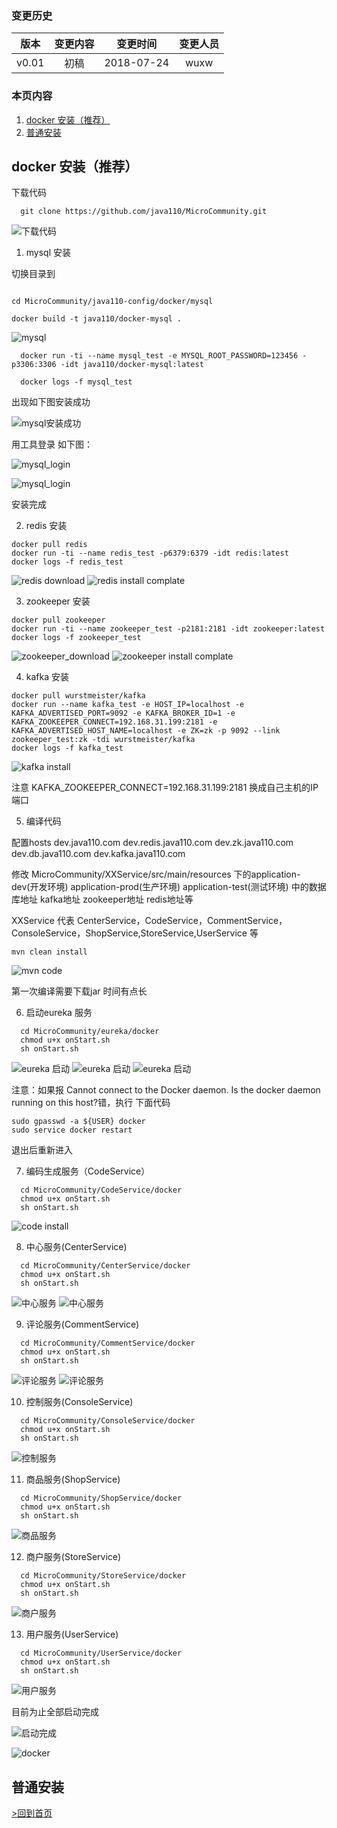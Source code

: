 ### 变更历史
版本|变更内容|变更时间|变更人员
:-: | :-: | :-: | :-:
v0.01|初稿|2018-07-24|wuxw

### 本页内容

1. [docker 安装（推荐）](#docker-安装推荐)
2. [普通安装](#普通安装)

## docker 安装（推荐）

下载代码

```
  git clone https://github.com/java110/MicroCommunity.git
```

![下载代码](images/git_code.jpg)


1. mysql 安装

切换目录到

```

cd MicroCommunity/java110-config/docker/mysql

docker build -t java110/docker-mysql .

```
![mysql](images/mysql_01.jpg)

```
  docker run -ti --name mysql_test -e MYSQL_ROOT_PASSWORD=123456 -p3306:3306 -idt java110/docker-mysql:latest

  docker logs -f mysql_test

```
出现如下图安装成功

![mysql安装成功](images/mysql_02.jpg)

用工具登录 如下图：

![mysql_login](images/mysql_03.jpg)

![mysql_login](images/mysql_04.jpg)

安装完成

2. redis 安装

```
docker pull redis
docker run -ti --name redis_test -p6379:6379 -idt redis:latest
docker logs -f redis_test
```
![redis download](images/redis_01.jpg)
![redis install complate](images/redis_02.jpg)

3. zookeeper 安装

```
docker pull zookeeper
docker run -ti --name zookeeper_test -p2181:2181 -idt zookeeper:latest
docker logs -f zookeeper_test
```
![zookeeper_download](images/zookeeper_01.jpg)
![zookeeper install complate](images/zookeeper_02.jpg)

4. kafka 安装

```
docker pull wurstmeister/kafka
docker run --name kafka_test -e HOST_IP=localhost -e KAFKA_ADVERTISED_PORT=9092 -e KAFKA_BROKER_ID=1 -e KAFKA_ZOOKEEPER_CONNECT=192.168.31.199:2181 -e KAFKA_ADVERTISED_HOST_NAME=localhost -e ZK=zk -p 9092 --link zookeeper_test:zk -tdi wurstmeister/kafka
docker logs -f kafka_test
```
![kafka install](images/kafka_01.jpg)

注意 KAFKA_ZOOKEEPER_CONNECT=192.168.31.199:2181 换成自己主机的IP端口

5. 编译代码

配置hosts
dev.java110.com
dev.redis.java110.com
dev.zk.java110.com
dev.db.java110.com
dev.kafka.java110.com

修改 MicroCommunity/XXService/src/main/resources 下的application-dev(开发环境) application-prod(生产环境) application-test(测试环境) 中的数据库地址 kafka地址 zookeeper地址 redis地址等

XXService 代表 CenterService，CodeService，CommentService，ConsoleService，ShopService,StoreService,UserService 等

```
mvn clean install
```
![mvn code](images/code_01.jpg)

第一次编译需要下载jar 时间有点长

6. 启动eureka 服务

```
  cd MicroCommunity/eureka/docker
  chmod u+x onStart.sh
  sh onStart.sh
```
![eureka 启动](images/eureka_01.jpg)
![eureka 启动](images/eureka_02.jpg)
![eureka 启动](images/eureka_03.jpg)

注意：如果报 Cannot connect to the Docker daemon. Is the docker daemon running on this host?错，执行
下面代码

```
sudo gpasswd -a ${USER} docker
sudo service docker restart
```
退出后重新进入

7. 编码生成服务（CodeService）

```
  cd MicroCommunity/CodeService/docker
  chmod u+x onStart.sh
  sh onStart.sh
```

![code install](images/code_01.jpg)

8. 中心服务(CenterService)

```
  cd MicroCommunity/CenterService/docker
  chmod u+x onStart.sh
  sh onStart.sh
```

![中心服务](images/center_01.jpg)
![中心服务](images/center_02.jpg)

9. 评论服务(CommentService)

```
  cd MicroCommunity/CommentService/docker
  chmod u+x onStart.sh
  sh onStart.sh
```

![评论服务](images/comment_01.jpg)
![评论服务](images/comment_02.jpg)

10. 控制服务(ConsoleService)

```
  cd MicroCommunity/ConsoleService/docker
  chmod u+x onStart.sh
  sh onStart.sh
```

![控制服务](images/console_01.jpg)

11. 商品服务(ShopService)

```
  cd MicroCommunity/ShopService/docker
  chmod u+x onStart.sh
  sh onStart.sh
```

![商品服务](images/shop_01.jpg)

12. 商户服务(StoreService)

```
  cd MicroCommunity/StoreService/docker
  chmod u+x onStart.sh
  sh onStart.sh
```

![商户服务](images/store_01.jpg)

13. 用户服务(UserService)

```
  cd MicroCommunity/UserService/docker
  chmod u+x onStart.sh
  sh onStart.sh
```

![用户服务](images/user_01.jpg)

目前为止全部启动完成

![启动完成](images/all.jpg)

![docker](images/docker_all.jpg)



## 普通安装


[>回到首页](home)
